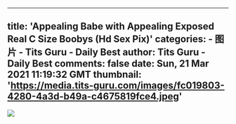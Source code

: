 
---
title: 'Appealing Babe with Appealing Exposed Real C Size Boobys (Hd Sex Pix)'
categories: 
    - 图片
    - Tits Guru - Daily Best
author: Tits Guru - Daily Best
comments: false
date: Sun, 21 Mar 2021 11:19:32 GMT
thumbnail: 'https://media.tits-guru.com/images/fc019803-4280-4a3d-b49a-c4675819fce4.jpeg'
---

<div>   
<img src="https://media.tits-guru.com/images/fc019803-4280-4a3d-b49a-c4675819fce4.jpeg" referrerpolicy="no-referrer">  
</div>
            